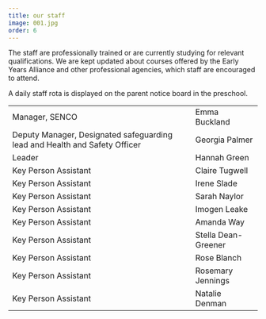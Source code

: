 ```yaml
---
title: our staff
image: 001.jpg
order: 6
---
```


The staff are professionally trained or are currently studying for relevant qualifications. We are kept updated about courses offered by the Early Years Alliance and other professional agencies, which staff are encouraged to attend.

A daily staff rota is displayed on the parent notice board in the preschool.

|                                                                       |                     |
| --------------------------------------------------------------------- | ------------------- |
| Manager, SENCO                                                        | Emma Buckland       |
| Deputy Manager, Designated safeguarding lead and Health and Safety Officer   |  Georgia Palmer    | 
| Leader                           | Hannah Green        |
| Key Person Assistant                                                  | Claire Tugwell      |
| Key Person Assistant                                                  | Irene Slade         |
| Key Person Assistant                                                  | Sarah Naylor        |
| Key Person Assistant                                                  | Imogen Leake        |
| Key Person Assistant                                                  | Amanda Way          |
| Key Person Assistant                                                  | Stella Dean-Greener |
| Key Person Assistant                                                  | Rose Blanch         |
| Key Person Assistant                                                  | Rosemary Jennings   |
| Key Person Assistant                                                  | Natalie Denman      |
